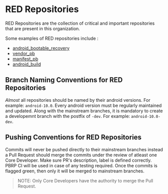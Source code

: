 # RED Repositories

RED Repositories are the collection of critical and important repositories that are present in this organization.

Some examples of RED repositories include :

- [android_bootable_recovery](https://github.com/PitchBlackRecoveryProject/android_bootable_recovery)
- [vendor_pb](https://github.com/PitchBlackRecoveryProject/vendor_pb)
- [manifest_pb](https://github.com/PitchBlackRecoveryProject/manifest_pb)
- [android_build](https://github.com/PitchBlackRecoveryProject/android_build)


## Branch Naming Conventions for RED Repositories

_Almost_ all repositories should be named by their android versions. For example: `android-10.0`. Every android version must be regularly maintained and updated. Along with the mainstream branches, it is mandatory to create a developemnt branch with the postfix of `-dev`. For example: `android-10.0-dev`.

## Pushing Conventions for RED Repositories

Commits will never be pushed directly to their mainstream branches instead a Pull Request should merge the commits under the review of atleast one Core Developer. Make sure PR's description, label is defined correctly. PBRP CI will be used in case of any testing required. Once the commits is flagged green, then only it will be merged to mainstream branches.

> NOTE: Only Core Developers have the authority to merge the Pull Request.




